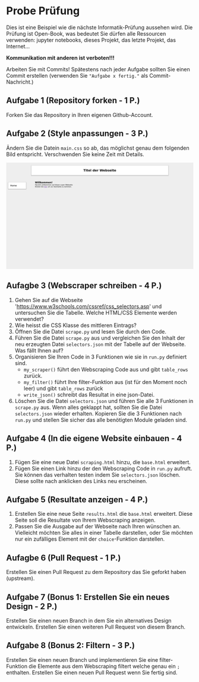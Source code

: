 # Probe Prüfung

Dies ist eine Beispiel wie die nächste Informatik-Prüfung aussehen wird. Die
Prüfung ist Open-Book, was bedeutet Sie dürfen alle Ressourcen verwenden:
jupyter notebooks, dieses Projekt, das letzte Projekt, das Internet...

**Kommunikation mit anderen ist verboten!!!**

Arbeiten Sie mit Commits! Spätestens nach jeder Aufgabe sollten Sie einen
Commit erstellen (verwenden Sie `"Aufgabe x fertig."` als Commit-Nachricht.)

## Aufgabe 1 (Repository forken - 1 P.)

Forken Sie das Repository in Ihren eigenen Github-Account.

## Aufgabe 2 (Style anpassungen - 3 P.)

Ändern Sie die Datein `main.css` so ab, das möglichst genau dem folgenden Bild
entspricht. Verschwenden Sie keine Zeit mit Details.

![index.png](index.png)

## Aufagbe 3 (Webscraper schreiben - 4 P.)

1. Gehen Sie auf die Webseite
   'https://www.w3schools.com/cssref/css_selectors.asp' und untersuchen Sie die
   Tabelle. Welche HTML/CSS Elemente werden verwendet?
3. Wie heisst die CSS Klasse des mittleren Eintrags?
4. Öffnen Sie die Datei `scrape.py` und lesen Sie durch den Code.
5. Führen Sie die Datei `scrape.py` aus und vergleichen Sie den Inhalt der neu
   erzeugten Datei `selectors.json` mit der Tabelle auf der Webseite.
   Was fällt Ihnen auf?
6. Organisieren Sie Ihren Code in 3 Funktionen wie sie in `run.py` definiert
   sind.
   - `my_scraper()` führt den Webscraping Code aus und gibt `table_rows`
     zurück.
   - `my_filter()` führt Ihre filter-Funktion aus (ist für den Moment noch leer)
     und gibt `table_rows` zurück
   - `write_json()` schreibt das Resultat in eine json-Datei.
7. Löschen Sie die Datei `selectors.json` und führen Sie alle 3 Funktionen in
   `scrape.py` aus. Wenn alles geklappt hat, sollten Sie die Datei
   `selectors.json` wieder erhalten. Kopieren Sie die 3 Funktionen nach
   `run.py` und stellen Sie sicher das alle benötigten Module geladen sind.

## Aufgabe 4 (In die eigene Website einbauen - 4 P.)

1. Fügen Sie eine neue Datei `scraping.html` hinzu, die `base.html` erweitert.
1. Fügen Sie einen Link hinzu der den Webscraping Code in `run.py` aufruft. Sie
   können das verhalten testen indem Sie `selectors.json` löschen. Diese sollte
   nach anklicken des Links neu erscheinen.

## Aufgabe 5 (Resultate anzeigen - 4 P.)

1. Erstellen Sie eine neue Seite `results.html` die `base.html` erweitert.
   Diese Seite soll die Resultate von Ihrem Webscraping anzeigen.
1. Passen Sie die Ausgabe auf der Webseite nach Ihren wünschen an. Vielleicht
   möchten Sie alles in einer Tabelle darstellen, oder Sie möchten nur ein
   zufälliges Element mit der `choice`-Funktion darstellen.

## Aufagbe 6 (Pull Request - 1 P.)

Erstellen Sie einen Pull Request zu dem Repository das Sie geforkt haben
(upstream).

## Aufgabe 7 (Bonus 1: Erstellen Sie ein neues Design - 2 P.)

Erstellen Sie einen neuen Branch in dem Sie ein alternatives Design entwickeln.
Erstellen Sie einen weiteren Pull Request von diesem Branch.

## Aufgabe 8 (Bonus 2: Filtern - 3 P.)

Erstellen Sie einen neuen Branch und implementieren Sie eine filter-Funktion
die Elemente aus dem Webscraping filtert welche genau ein `;` enthalten.
Erstellen Sie einen neuen Pull Request wenn Sie fertig sind.
